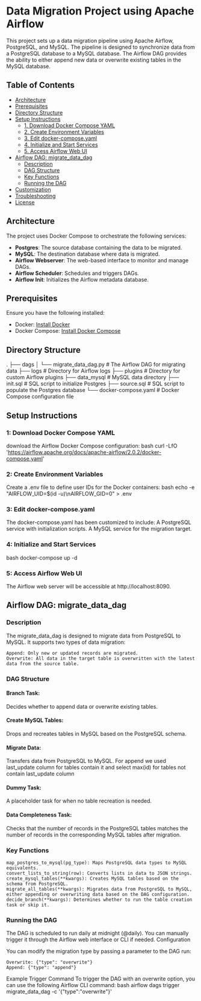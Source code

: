 # Data Migration Project using Apache Airflow

This project sets up a data migration pipeline using Apache Airflow, PostgreSQL, and MySQL. The pipeline is designed to synchronize data from a PostgreSQL database to a MySQL database. The Airflow DAG provides the ability to either append new data or overwrite existing tables in the MySQL database.

## Table of Contents

- [Architecture](#architecture)
- [Prerequisites](#prerequisites)
- [Directory Structure](#directory-structure)
- [Setup Instructions](#setup-instructions)
  - [1. Download Docker Compose YAML](#1-download-docker-compose-yaml)
  - [2. Create Environment Variables](#2-create-environment-variables)
  - [3. Edit docker-compose.yaml](#3-edit-docker-composeyaml)
  - [4. Initialize and Start Services](#4-initialize-and-start-services)
  - [5. Access Airflow Web UI](#5-access-airflow-web-ui)
- [Airflow DAG: migrate_data_dag](#airflow-dag-migrate_data_dag)
  - [Description](#description)
  - [DAG Structure](#dag-structure)
  - [Key Functions](#key-functions)
  - [Running the DAG](#running-the-dag)
- [Customization](#customization)
- [Troubleshooting](#troubleshooting)
- [License](#license)




## Architecture

The project uses Docker Compose to orchestrate the following services:

- **Postgres**: The source database containing the data to be migrated.
- **MySQL**: The destination database where data is migrated.
- **Airflow Webserver**: The web-based interface to monitor and manage DAGs.
- **Airflow Scheduler**: Schedules and triggers DAGs.
- **Airflow Init**: Initializes the Airflow metadata database.

## Prerequisites

Ensure you have the following installed:

- Docker: [Install Docker](https://docs.docker.com/get-docker/)
- Docker Compose: [Install Docker Compose](https://docs.docker.com/compose/install/)

## Directory Structure
.
├── dags
│   └── migrate_data_dag.py   # The Airflow DAG for migrating data
├── logs                      # Directory for Airflow logs
├── plugins                   # Directory for custom Airflow plugins
├── data_mysql                # MySQL data directory
├── init.sql                  # SQL script to initialize Postgres
├── source.sql                # SQL script to populate the Postgres database
└── docker-compose.yaml       # Docker Compose configuration file

## Setup Instructions

### 1: Download Docker Compose YAML
download the Airflow Docker Compose configuration:
bash
curl -LfO 'https://airflow.apache.org/docs/apache-airflow/2.0.2/docker-compose.yaml'

### 2: Create Environment Variables
Create a .env file to define user IDs for the Docker containers:
bash
echo -e "AIRFLOW_UID=$(id -u)\nAIRFLOW_GID=0" > .env

### 3: Edit docker-compose.yaml
The docker-compose.yaml has been customized to include:
    A PostgreSQL service with initialization scripts.
    A MySQL service for the migration target.

### 4: Initialize and Start Services
bash
docker-compose up -d

### 5: Access Airflow Web UI
The Airflow web server will be accessible at http://localhost:8090.



## Airflow DAG: migrate_data_dag
### Description

The migrate_data_dag is designed to migrate data from PostgreSQL to MySQL. It supports two types of data migration:

    Append: Only new or updated records are migrated.
    Overwrite: All data in the target table is overwritten with the latest data from the source table.

### DAG Structure

#### Branch Task: 
Decides whether to append data or overwrite existing tables.
#### Create MySQL Tables: 
Drops and recreates tables in MySQL based on the PostgreSQL schema.
#### Migrate Data: 
Transfers data from PostgreSQL to MySQL. For append we used last_update column for tables contain it and select max(id) for tables not contain last_update column
#### Dummy Task: 
A placeholder task for when no table recreation is needed.
#### Data Completeness Task: 
Checks that the number of records in the PostgreSQL tables matches the number of records in the corresponding MySQL tables after migration.
                       

### Key Functions

    map_postgres_to_mysql(pg_type): Maps PostgreSQL data types to MySQL equivalents.
    convert_lists_to_string(row): Converts lists in data to JSON strings.
    create_mysql_tables(**kwargs): Creates MySQL tables based on the schema from PostgreSQL.
    migrate_all_tables(**kwargs): Migrates data from PostgreSQL to MySQL, either appending or overwriting data based on the DAG configuration.
    decide_branch(**kwargs): Determines whether to run the table creation task or skip it.

### Running the DAG

The DAG is scheduled to run daily at midnight (@daily). You can manually trigger it through the Airflow web interface or CLI if needed.
Configuration

You can modify the migration type by passing a parameter to the DAG run:

    Overwrite: {"type": "overwrite"}
    Append: {"type": "append"}

Example Trigger Command
To trigger the DAG with an overwrite option, you can use the following Airflow CLI command:
bash
airflow dags trigger migrate_data_dag -c '{"type":"overwrite"}'




